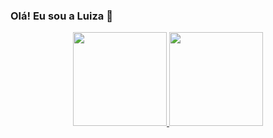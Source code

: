 ###     Olá! Eu sou a Luiza 👋
<div align="center">
  <a href="https://github.com/luizaonorio">
  <img height="150em" src="https://github-readme-stats.vercel.app/api?username=luizaonorio&show_icons=true&theme=dracula&include_all_commits=true&count_private=true"/>
  <img height="150em" src="https://github-readme-stats.vercel.app/api/top-langs/?username=luizaonorio&layout=compact&langs_count=7&theme=dracula"/>
</div>
